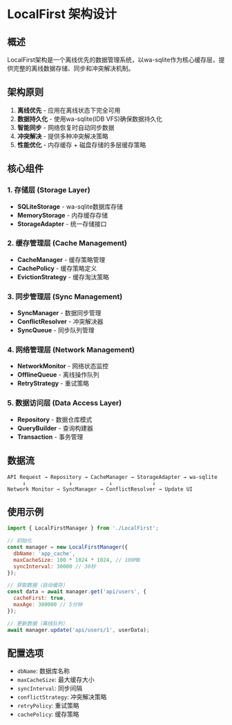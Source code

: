 # LocalFirst 架构设计

## 概述

LocalFirst架构是一个离线优先的数据管理系统，以wa-sqlite作为核心缓存层，提供完整的离线数据存储、同步和冲突解决机制。

## 架构原则

1. **离线优先** - 应用在离线状态下完全可用
2. **数据持久化** - 使用wa-sqlite(IDB VFS)确保数据持久化
3. **智能同步** - 网络恢复时自动同步数据
4. **冲突解决** - 提供多种冲突解决策略
5. **性能优化** - 内存缓存 + 磁盘存储的多层缓存策略

## 核心组件

### 1. 存储层 (Storage Layer)
- **SQLiteStorage** - wa-sqlite数据库存储
- **MemoryStorage** - 内存缓存存储
- **StorageAdapter** - 统一存储接口

### 2. 缓存管理层 (Cache Management)
- **CacheManager** - 缓存策略管理
- **CachePolicy** - 缓存策略定义
- **EvictionStrategy** - 缓存淘汰策略

### 3. 同步管理层 (Sync Management)
- **SyncManager** - 数据同步管理
- **ConflictResolver** - 冲突解决器
- **SyncQueue** - 同步队列管理

### 4. 网络管理层 (Network Management)
- **NetworkMonitor** - 网络状态监控
- **OfflineQueue** - 离线操作队列
- **RetryStrategy** - 重试策略

### 5. 数据访问层 (Data Access Layer)
- **Repository** - 数据仓库模式
- **QueryBuilder** - 查询构建器
- **Transaction** - 事务管理

## 数据流

```
API Request → Repository → CacheManager → StorageAdapter → wa-sqlite
     ↓              ↓            ↓             ↓
Network Monitor → SyncManager → ConflictResolver → Update UI
```

## 使用示例

```javascript
import { LocalFirstManager } from './LocalFirst';

// 初始化
const manager = new LocalFirstManager({
  dbName: 'app_cache',
  maxCacheSize: 100 * 1024 * 1024, // 100MB
  syncInterval: 30000 // 30秒
});

// 获取数据（自动缓存）
const data = await manager.get('api/users', {
  cacheFirst: true,
  maxAge: 300000 // 5分钟
});

// 更新数据（离线队列）
await manager.update('api/users/1', userData);
```

## 配置选项

- `dbName`: 数据库名称
- `maxCacheSize`: 最大缓存大小
- `syncInterval`: 同步间隔
- `conflictStrategy`: 冲突解决策略
- `retryPolicy`: 重试策略
- `cachePolicy`: 缓存策略